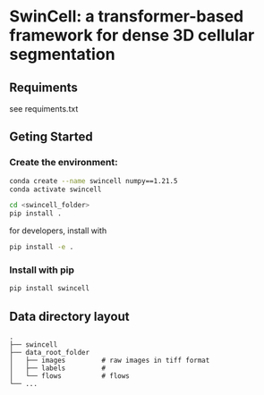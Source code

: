 # SwinCell: a transformer-based framework for dense 3D cellular segmentation 


## Requiments
see requiments.txt
## Geting Started
### Create the environment:
```bash
conda create --name swincell numpy==1.21.5
conda activate swincell
```
```bash
cd <swincell_folder>
pip install .
```
for developers, install with
```bash
pip install -e .
```


### Install with pip
```bash
pip install swincell
```
## Data directory layout
    .
    ├── swincell
    ├── data_root_folder                    
    │   ├── images         # raw images in tiff format
    │   ├── labels         # 
    │   └── flows          # flows
    └── ...
